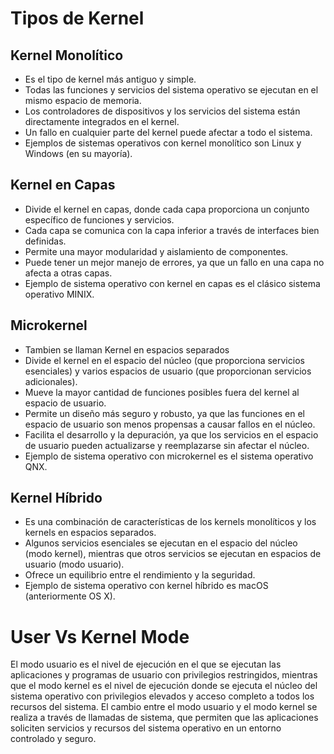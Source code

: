 # Tipos de Kernel


## Kernel Monolítico

-   Es el tipo de kernel más antiguo y simple.
-   Todas las funciones y servicios del sistema operativo se ejecutan en el mismo espacio de memoria.
-   Los controladores de dispositivos y los servicios del sistema están directamente integrados en el kernel.
-   Un fallo en cualquier parte del kernel puede afectar a todo el sistema.
-   Ejemplos de sistemas operativos con kernel monolítico son Linux y Windows (en su mayoría).

## Kernel en Capas

-   Divide el kernel en capas, donde cada capa proporciona un conjunto específico de funciones y servicios.
-   Cada capa se comunica con la capa inferior a través de interfaces bien definidas.
-   Permite una mayor modularidad y aislamiento de componentes.
-   Puede tener un mejor manejo de errores, ya que un fallo en una capa no afecta a otras capas.
-   Ejemplo de sistema operativo con kernel en capas es el clásico sistema operativo MINIX.

## Microkernel
- Tambien se llaman Kernel en espacios separados
-   Divide el kernel en el espacio del núcleo (que proporciona servicios esenciales) y varios espacios de usuario (que proporcionan servicios adicionales).
-   Mueve la mayor cantidad de funciones posibles fuera del kernel al espacio de usuario.
-   Permite un diseño más seguro y robusto, ya que las funciones en el espacio de usuario son menos propensas a causar fallos en el núcleo.
-   Facilita el desarrollo y la depuración, ya que los servicios en el espacio de usuario pueden actualizarse y reemplazarse sin afectar el núcleo.
-   Ejemplo de sistema operativo con microkernel es el sistema operativo QNX.

## Kernel Híbrido

-   Es una combinación de características de los kernels monolíticos y los kernels en espacios separados.
-   Algunos servicios esenciales se ejecutan en el espacio del núcleo (modo kernel), mientras que otros servicios se ejecutan en espacios de usuario (modo usuario).
-   Ofrece un equilibrio entre el rendimiento y la seguridad.
-   Ejemplo de sistema operativo con kernel híbrido es macOS (anteriormente OS X).

# User Vs Kernel Mode
El modo usuario es el nivel de ejecución en el que se ejecutan las aplicaciones y programas de usuario con privilegios restringidos, mientras que el modo kernel es el nivel de ejecución donde se ejecuta el núcleo del sistema operativo con privilegios elevados y acceso completo a todos los recursos del sistema. El cambio entre el modo usuario y el modo kernel se realiza a través de llamadas de sistema, que permiten que las aplicaciones soliciten servicios y recursos del sistema operativo en un entorno controlado y seguro.